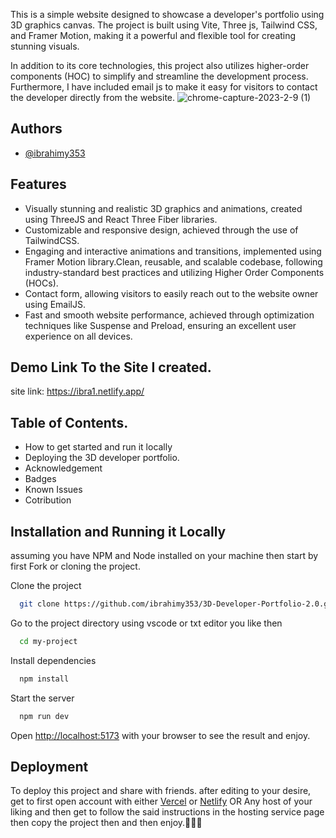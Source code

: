 This is a simple website designed to showcase a developer's portfolio using 3D graphics canvas. The project is built using Vite, Three js, Tailwind CSS, and Framer Motion, making it a powerful and flexible tool for creating stunning visuals.

In addition to its core technologies, this project also utilizes higher-order components (HOC) to simplify and streamline the development process. Furthermore,  I have included email js to make it easy for visitors to contact the developer directly from the website.
![chrome-capture-2023-2-9 (1)](https://user-images.githubusercontent.com/85551204/224000357-dc93ba09-b5f6-4e29-9ea7-58ba7025019d.gif)

## Authors

- [@ibrahimy353](https://ibrahim-yusuf.netlify.app)


## Features  

- Visually stunning and realistic 3D graphics and animations, created using ThreeJS and React Three Fiber libraries.
- Customizable and responsive design, achieved through the use of TailwindCSS.
- Engaging and interactive animations and transitions, implemented using Framer Motion library.Clean, reusable, and scalable codebase, following industry-standard best practices and utilizing Higher Order Components (HOCs).
- Contact form, allowing visitors to easily reach out to the website owner using EmailJS.
- Fast and smooth website performance, achieved through optimization techniques like Suspense and Preload, ensuring an excellent user experience on all devices.

## Demo Link To the Site I created.

site link: https://ibra1.netlify.app/

## Table of Contents.

* How to get started and run it locally
* Deploying the 3D developer portfolio.
* Acknowledgement
* Badges
* Known Issues
* Cotribution

## Installation and Running it Locally
assuming you have NPM and Node installed on your machine then start by first Fork or cloning the project.

Clone the project

```bash
  git clone https://github.com/ibrahimy353/3D-Developer-Portfolio-2.0.git
```

Go to the project directory using vscode or txt editor you like then

```bash
  cd my-project
```

Install dependencies

```bash
  npm install
```

Start the server

```bash
  npm run dev
```

Open [http://localhost:5173](http://localhost:5173/) with your browser to see the result and enjoy.
## Deployment

To deploy this project and share with friends. after editing to your desire, get to first open account with either [Vercel](https://vercel.com) or [Netlify](http://netlify.com/) OR Any host of your liking and then get to follow the said instructions in the hosting service page then copy the project then and then enjoy.🎉🧨✨
